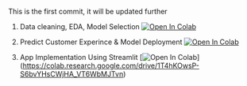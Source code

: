 This is the first commit, it will be updated further


1. Data cleaning, EDA, Model Selection
[![Open In Colab](https://colab.research.google.com/assets/colab-badge.svg)](https://colab.research.google.com/drive/1X60NpHBY5QTn2ifyvX3kzR6a33CiRNPl?usp=sharing)

2. Predict Customer Experince & Model Deployment
[![Open In Colab](https://colab.research.google.com/assets/colab-badge.svg)](https://colab.research.google.com/drive/1N4erNjGuglY7JndKVkDWfD5M8AJVQ3I-#scrollTo=oJhB6GO9Kca8)

3. App Implementation Using Streamlit
[![Open In Colab](https://colab.research.google.com/assets/colab-badge.svg)]
(https://colab.research.google.com/drive/1T4hKOwsP-S6bvYHsCWjHA_VT6WbMJTvn)
